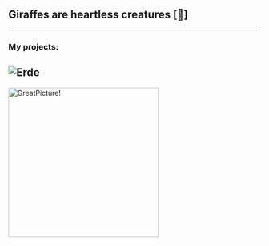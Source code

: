 ## Giraffes are heartless creatures [:giraffe:]
---
### My projects:

![Erde](https://pbs.twimg.com/media/EXLKoxzXkAAOS0W.jpg "Картинка")
---

[<img align="left" width="300px" alt="GreatPicture!" src="https://www.codewars.com/users/Ivan-Corporation/badges/large"/>](Codewars...)
